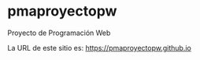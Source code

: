 # pmaproyectopw
Proyecto de Programación Web

La URL de este sitio es:
https://pmaproyectopw.github.io

